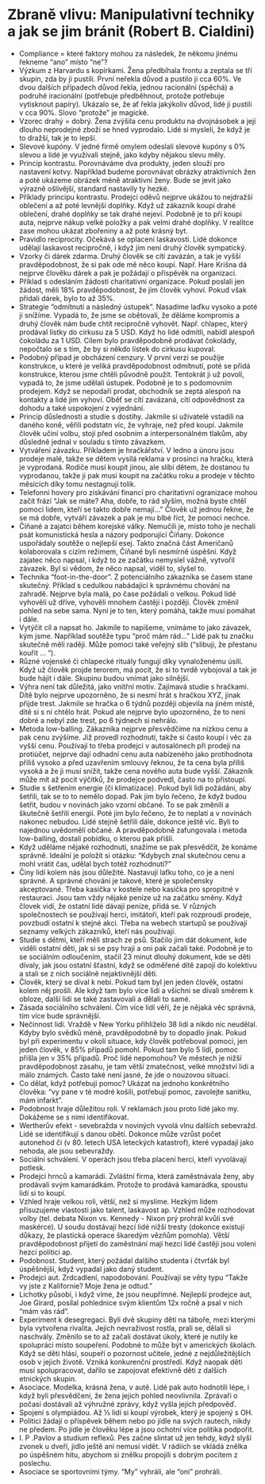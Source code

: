 # Zbraně vlivu: Manipulativní techniky a jak se jim bránit (Robert B. Cialdini)
* Compliance = které faktory mohou za následek, že někomu jinému řekneme “ano” místo “ne”?
* Výzkum z Harvardu s kopírkami. Žena předbíhala frontu a zeptala se tří skupin, zda by ji pustili. První neřekla důvod a pustilo ji cca 60%. Ve dvou dalších případech důvod řekla, jednou racionální (spěchá) a podruhé iracionální (potřebuje předběhnout, protože potřebuje vytisknout papíry). Ukázalo se, že ať řekla jakýkoliv důvod, lidé ji pustili v cca 90%. Slovo “protože” je magické.
* Vzorec drahý = dobrý. Žena zvýšila cenu produktu na dvojnásobek a její dlouho neprodejné zboží se hned vyprodalo. Lidé si mysleli, že když je to dražší, tak je to lepší.
* Slevové kupóny. V jedné firmě omylem odeslali slevové kupóny s 0% slevou a lidé je využívali stejně, jako kdyby nějakou slevu měly.
* Princip kontrastu. Porovnáváme dva produkty, jeden slouží pro nastavení kotvy. Například budeme porovnávat obrázky atraktivních žen a poté ukázeme obrázek méně atraktivní ženy. Bude se jevit jako výrazně ošlivější, standard nastavily ty hezké.
* Příklady principu kontrastu. Prodejci oděvů nejprve ukážou to nejdražší oblečení a až poté levnější doplňky. Když už zákazník koupí drahé oblečení, drahé doplňky se tak drahé nejeví. Podobně je to pří koupi auta, nejprve nákup velké položky a pak velmi drahé doplňky. V realitce zase mohou ukázat zbořeniny a až poté krásný byt.
* Pravidlo reciprocity. Očekává se oplacení laskavosti. Lidé dokonce udělají laskavost recipročně, i když jim není druhý člověk sympatický.
* Vzorky či dárek zdarma. Druhý člověk se cítí zavázán, a tak je vyšší pravděpodobnost, že si pak ode mě něco koupí. Např. Hare Krišna dá nejprve člověku dárek a pak je požádají o příspěvěk na organizaci.
* Příklad s odesláním žádosti charitativní organizace. Pokud poslali jen žádost, měli 18% pravděpodobnost, že jim člověk vyhoví. Pokud však přidali dárek, bylo to až 35%.
* Strategie “odmítnutí a následný ústupek”. Nasadíme laďku vysoko a poté ji snížíme. Vypadá to, že jsme se obětovali, že děláme kompromis a druhý člověk nám bude chtít recipročně vyhovět. Např. chlapec, který prodával lístky do cirkusu za 5 USD. Když ho lidé odmítli, nabídl alespoň čokoládu za 1 USD. Cílem bylo pravděpodobně prodávat čokolády, nepočtalo se s tím, že by si někdo lístek do cirkusu kupoval.
* Podobný případ je obcházení cenzury. V první verzi se použije konstrukce, u které je veliká pravděpodobnost odmítnutí, poté se přidá konstrukce, kterou jsme chtěli původně použít. Tentokrát ji už povolí, vypadá to, že jsme udělali ústupek. Podobně je to s podomovním prodejem. Když se nepodaří prodat, obchodník se zeptá alespoň na kontakty a lidé jim vyhoví. Oběť se cítí zavázaná, cítí odpovědnost za dohodu a také uspokojení z vyjednání.
* Princip důslednosti a studie s dostihy. Jakmile si uživatelé vstadili na daného koně, věřili podstatn víc, že vyhraje, než před koupí. Jakmile člověk učiní volbu, stojí před osobním a interpersonálném tlakům, aby důsledně jednal v souladu s tímto závazkem.
* Vytváření závazku. Příkladem je hračkářství. V ledno a únoru jsou prodeje malé, takže se dětem vysílá reklama v prosinci na hračku, která je vyprodaná. Rodiče musí koupit jinou, ale slíbí dětem, že dostanou tu vyprodanou, takže ji pak musí koupit na začátku roku a prodeje v těchto měsících díky tomu nestagnují tolik.
* Telefonní hovory pro získávání financí pro charitativní ogranizace mohou začít frází “Jak se máte? Aha, dobře, to rád slyším, možná byste chtěl pomoci lidem, kteří se takto dobře nemají…” Člověk už jednou řekne, že se má dobře, vytváří závazek a pak je mu blbé říct, že pomoci nechce.
* Číňané a zajatci během korejské války. Nemučili je, místo toho je nechali psát komunistická hesla a názory podporující Číňany. Dokonce uspořádaly soutěže o nejlepší esej. Takto značná část Američanů kolaborovala s cizím režimem, Číňané byli nesmírně úspěšní. Když zajatec něco napsal, i když to ze začátku nemyslel vážně, vytvořil závazek. Byl si vědom, že něco napsal, viděl to, slyšel to.
* Technika “foot-in-the-door”. Z potenciálního zákazníka se časem stane skutečný. Příklad s cedulkou nabádající k správnému chování na zahradě. Nejprve byla malá, po čase požádali o velkou. Pokud lidé vyhověli už dříve, vyhověli mnohem častěji i později. Člověk změnil pohled na sebe sama. Nyní je to ten, který pomáhá, takže musí pomáhat i dále.
* Vytýčit cíl a napsat ho. Jakmile to napíšeme, vnímáme to jako závazek, kým jsme. Například soutěže typu “proč mám rád…” Lidé pak tu značku skutečně měli raději. Může pomoci také veřejný slib (“slibuji, že přestanu kouřit … “).
* Různé vojenské či chlapecké rituály fungují díky vynaloženému úsilí. Když už člověk projde terorem, má pocit, že si to tvrdě vybojoval a tak je bude hájit i dále. Skupinu budou vnímat jako silnější.
* Výhra není tak důležitá, jako vnitřní motiv. Zajímavá studie s hračkami. Dítě bylo nejprve upozorněno, že si nesmí hrát s hračkou XYZ, jinak přijde trest. Jakmile se hračka o 6 týdnů později objevila na jiném místě, dítě si s ní chtělo hrát. Pokud ale nejprve bylo upozorněno, že to není dobré a nebyl zde trest, po 6 týdnech si nehrálo. 
* Metoda low-balling. Zákazníka nejprve přesvědčíme na nízkou cenu a pak cenu zvýšíme. Již provedl rozhodnutí, takže si často koupí i věc za vyšší cenu. Používají to třeba prodejci v autosalónech při prodeji na protiúčet, nejprve dají odhadní cenu auta nabízeného jako protihodnota příliš vysoko a před uzavřením smlouvy řeknou, že ta cena byla příliš vysoká a že ji musí snížit, takže cena nového auta bude vyšší. Zákazník může mít až pocit výčitků, že prodejce podvedl, často na to přistoupí.
* Studie s šetřením energie (či klimatizace). Pokud byli lidi požádáni, aby šetřili, tak se to to nemělo dopad. Pak jim bylo řečeno, že když budou šetřit, budou v novinách jako vzorní občané. To se pak změnili a škutečně šetřili energií. Poté jim bylo řečeno, že to neplatí a v novinách nakonec nebudou. Lidé stejně šetřili dále, dokonce ještě víc. Byli to najednou uvědomělí občané. A pravděpodobně zafungovala i metoda low-balling, dostali pobídku, o kterou pak přišli.
* Když uděláme nějaké rozhodnutí, snažíme se pak přesvědčit, že konáme správně. Ideální je položit si otázku: “Kdybych znal skutečnou cenu a mohl vrátit čas, udělal bych totéž rozhodnutí?”
* Činy lidí kolem nás jsou důležité. Nastavují laťku toho, co je a není správné. A správné chování je takové, které je společensky akceptované. Třeba kasička v kostele nebo kasička pro spropitné v restauraci. Jsou tam vždy nějaké peníze už na začátku směny. Když človek vidí, že ostatní lidé dávají peníze, přidá se. V různých společnostech se používají herci, imitátoři, kteří pak rozproudí prodeje, povzbudí ostatní k stejné akci. Třeba na webech startupů se používají seznamy velkých zákazníků, kteří nás používají.
* Studie s dětmi, kteří měli strach ze psů. Stačilo jim dát dokument, kde viděli ostatní děti, jak si se psy hrají a oni pak začali také. Podobně je to se sociálním odloučením, stačil 23 minut dlouhý dokument, kde se děti dívaly, jak jsou ostatní šťastní, když se odměřené dítě zapojí do kolektivu a stali se z nich sociálně nejaktivnější děti.
* Člověk, který se díval k nebi. Pokud tam byl jen jeden člověk, ostatní kolem něj prošli. Ale když tam bylo více lidí a všichni se dívali směrem k obloze, další lidi se také zastavovali a dělali to samé.
* Zásada sociálního schválení. Čím více lidí věří, že je nějaká věc správná, tím více bude správnější.
* Nečinnost lidí. Vraždě v New Yorku přihlíželo 38 lidí a nikdo nic neudělal. Kdyby bylo svědků méně, pravděpodobně by to dopadlo jinak. Pokud byl při experimentu v okolí situace, kdy člověk potřeboval pomoci, jen jeden člověk, v 85% případů pomohl. Pokud tam bylo 5 lidí, pomoc přišla jen v 35% případů. Proč lidé nepomohou? Ve městech je nižší pravděpodobnost zásahu, je tam větší zmatečnost, velké množství lidí a málo známých. Často také není jasné, že jde o nouzovou situaci.
* Co dělat, když potřebuji pomoc? Ukázat na jednoho konkrétního člověka: “vy pane v té modré košili, potřebuji pomoc, zavolejte sanitku, mám infarkt”.
* Podobnost hraje důležitou roli. V reklamách jsou proto lidé jako my. Dokážeme se s nimi identifikovat. 
* Wertherův efekt - sevebražda v noviných vyvolá vlnu dalších sebevražd. Lidé se identifikují s danou obětí. Dokonce může vzrůst počet autonehod či (v 80. letech USA leteckých katastrof), které vypadají jako nehoda, ale jsou sebevraždy.
* Sociální schválení. V operách jsou třeba placení herci, kteří vyvolávají potlesk.
* Prodejci hrnců a kamarádi. Zvláštní firma, která zaměstnávala ženy, aby prodávali svým kamarádkám. Protože to prodává kamarádka, spoustu lidí si to koupí.
* Vzhled hraje velkou roli, větší, než si myslíme. Hezkým lidem přisuzujeme vlastosti jako talent, laskavost ap. Vzhled může rozhodovat volby (tel. debata Nixon vs. Kennedy - Nixon prý prohrál kvůli své maskérce). U soudu dostávají hezcí lidé nižší tresty (dokonce existují důkazy, že plastická operace škaredým vězňům pomohla). Větší pravděpodobnost přijetí do zaměstnání mají hezcí lidé častěji jsou voleni hezcí politici ap.
* Podobnost. Student, který požádal dalšího studenta i čtvrťák byl úspěšnější, když vypadal jako daný student.
* Prodejci aut. Zrdcadlení, napodobování. Používají se věty typu “Takže vy jste z Kalifornie? Moje žena je odtud.”
* Lichotky působí, i když víme, že jsou neupřímné. Nejlepší prodejce aut, Joe Girard, posílal pohlednice svým klientům 12x ročně a psal v nich “mám vás rád”.
* Experiment k desegregaci. Byli dvě skupiny dětí na táboře, mezi kterými byla vytvořena rivalita. Jejich nevraživost rostla, prali se, dělali si naschvály. Změnilo se to až začali dostávat úkoly, které je nutily ke spolupráci místo soupeření. Podobné to může být v amerických školách. Když se děti hlásí, soupeří o pozornost učitele, jedné z nejdůležitějších osob v jejich životě. Vzniká konkurenční prostředí. Když naopak děti musí spolupracovat, dařilo se zapojovat efektivně děti z dalších etnických skupin.
* Asociace. Modelka, krásná žena, v autě. Lidé pak auto hodnotili lépe, i když byli přesvědčeni, že žena jejich pohled neovlivnila. Zprávaři o počasí dostávali až výhružné zprávy, když vyšla jejich předpověď. 
* Spojení s olympiádou. Až ⅓ lidí si koupí výrobek, který je spojený s OH.
* Politici žádají o příspěvek během nebo po jídle na svých rautech, nikdy ne předem. Po jídle je člověku lépe a jsou ochotní více politika podpořit.
* I. P .Pavlov a studium reflexů. Pes začne slintat už jen tehdy, když slyší zvonek u dveří, jidlo ještě ani nemusí vidět. V rádiích se vkládá znělka po úspěšném hitu, abychom si znělku propojili s dobrým pocitem z poslechu.
* Asociace se sportovními týmy. “My” vyhráli, ale “oni” prohráli.
